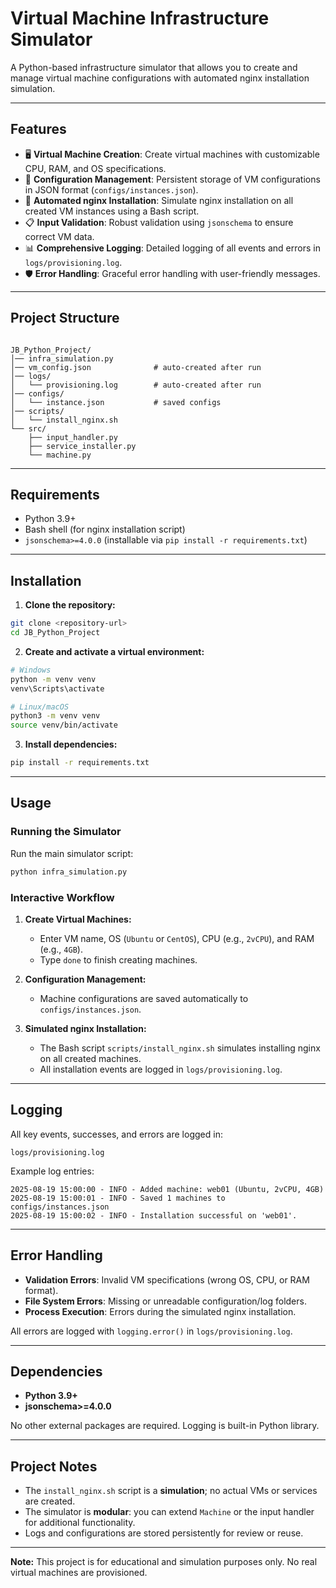 # Virtual Machine Infrastructure Simulator

A Python-based infrastructure simulator that allows you to create and manage virtual machine configurations with automated nginx installation simulation.

---

## Features

- 🖥️ **Virtual Machine Creation**: Create virtual machines with customizable CPU, RAM, and OS specifications.  
- 📝 **Configuration Management**: Persistent storage of VM configurations in JSON format (`configs/instances.json`).  
- 🔧 **Automated nginx Installation**: Simulate nginx installation on all created VM instances using a Bash script.  
- 📋 **Input Validation**: Robust validation using `jsonschema` to ensure correct VM data.  
- 📊 **Comprehensive Logging**: Detailed logging of all events and errors in `logs/provisioning.log`.  
- 🛡️ **Error Handling**: Graceful error handling with user-friendly messages.

---

## Project Structure

```

JB_Python_Project/
│── infra_simulation.py
│── vm_config.json              # auto-created after run
│── logs/
│   └── provisioning.log        # auto-created after run
│── configs/
│   └── instance.json           # saved configs
│── scripts/
│   └── install_nginx.sh
└── src/
    ├── input_handler.py
    ├── service_installer.py
    └── machine.py

````

---

## Requirements

- Python 3.9+  
- Bash shell (for nginx installation script)  
- `jsonschema>=4.0.0` (installable via `pip install -r requirements.txt`)

---

## Installation

1. **Clone the repository:**

```bash
git clone <repository-url>
cd JB_Python_Project
````

2. **Create and activate a virtual environment:**

```bash
# Windows
python -m venv venv
venv\Scripts\activate

# Linux/macOS
python3 -m venv venv
source venv/bin/activate
```

3. **Install dependencies:**

```bash
pip install -r requirements.txt
```

---

## Usage

### Running the Simulator

Run the main simulator script:

```bash
python infra_simulation.py
```

### Interactive Workflow

1. **Create Virtual Machines:**

   * Enter VM name, OS (`Ubuntu` or `CentOS`), CPU (e.g., `2vCPU`), and RAM (e.g., `4GB`).
   * Type `done` to finish creating machines.

2. **Configuration Management:**

   * Machine configurations are saved automatically to `configs/instances.json`.

3. **Simulated nginx Installation:**

   * The Bash script `scripts/install_nginx.sh` simulates installing nginx on all created machines.
   * All installation events are logged in `logs/provisioning.log`.

---

## Logging

All key events, successes, and errors are logged in:

```
logs/provisioning.log
```

Example log entries:

```
2025-08-19 15:00:00 - INFO - Added machine: web01 (Ubuntu, 2vCPU, 4GB)
2025-08-19 15:00:01 - INFO - Saved 1 machines to configs/instances.json
2025-08-19 15:00:02 - INFO - Installation successful on 'web01'.
```

---

## Error Handling

* **Validation Errors**: Invalid VM specifications (wrong OS, CPU, or RAM format).
* **File System Errors**: Missing or unreadable configuration/log folders.
* **Process Execution**: Errors during the simulated nginx installation.

All errors are logged with `logging.error()` in `logs/provisioning.log`.

---

## Dependencies

* **Python 3.9+**
* **jsonschema>=4.0.0**

No other external packages are required. Logging is built-in Python library.

---

## Project Notes

* The `install_nginx.sh` script is a **simulation**; no actual VMs or services are created.
* The simulator is **modular**: you can extend `Machine` or the input handler for additional functionality.
* Logs and configurations are stored persistently for review or reuse.

---

**Note:** This project is for educational and simulation purposes only. No real virtual machines are provisioned.




